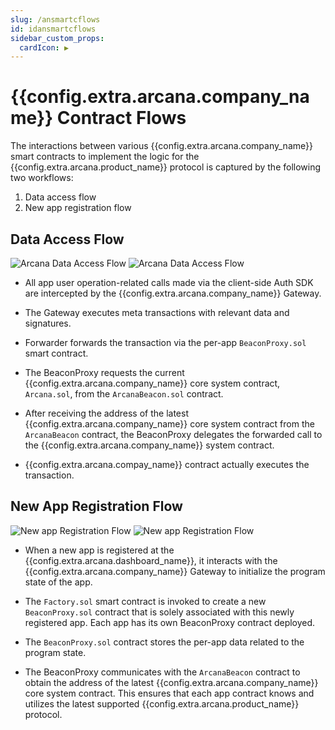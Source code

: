 ```yaml
---
slug: /ansmartcflows
id: idansmartcflows
sidebar_custom_props:
  cardIcon: ▶️
---
```


# {{config.extra.arcana.company_name}} Contract Flows

The interactions between various {{config.extra.arcana.company_name}} smart contracts to implement the logic for the {{config.extra.arcana.product_name}} protocol is captured by the following two workflows: 

1. Data access flow
2. New app registration flow

## Data Access Flow 

![Arcana Data Access Flow](/img/diagrams/d_an_sc_stg_flow_light.svg#only-light)
![Arcana Data Access Flow](/img/diagrams/d_an_sc_stg_flow_dark.svg#only-dark)

* All app user operation-related calls made via the client-side Auth SDK are intercepted by the {{config.extra.arcana.company_name}} Gateway.

* The Gateway executes meta transactions with relevant data and signatures.

* Forwarder forwards the transaction via the per-app `BeaconProxy.sol` smart contract. 

* The BeaconProxy requests the current {{config.extra.arcana.company_name}} core system contract, `Arcana.sol`, from the `ArcanaBeacon.sol` contract.

* After receiving the address of the latest {{config.extra.arcana.company_name}} core system contract from the `ArcanaBeacon` contract,  the BeaconProxy delegates the forwarded call to the {{config.extra.arcana.company_name}} system contract.

* {{config.extra.arcana.compay_name}} contract actually executes the transaction.

## New App Registration Flow

![New app Registration Flow](/img/diagrams/d_an_sc_newdapp_flow_light.png#only-light)
![New app Registration Flow](/img/diagrams/d_an_sc_newdapp_flow_dark.png#only-dark)

* When a new app is registered at the {{config.extra.arcana.dashboard_name}}, it interacts with the {{config.extra.arcana.company_name}} Gateway to initialize the program state of the app.
* The `Factory.sol` smart contract is invoked to create a new `BeaconProxy.sol` contract that is solely associated with this newly registered app. Each app has its own BeaconProxy contract deployed.

* The `BeaconProxy.sol` contract stores the per-app data related to the program state.

* The BeaconProxy communicates with the `ArcanaBeacon` contract to obtain the address of the latest {{config.extra.arcana.company_name}} core system contract. This ensures that each app contract knows and utilizes the latest supported {{config.extra.arcana.product_name}} protocol.
